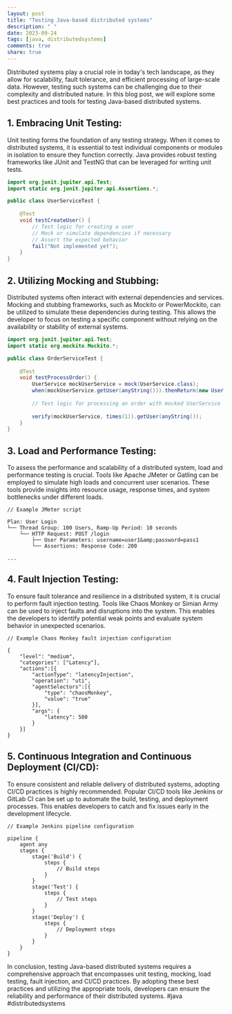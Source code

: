 ```yaml
---
layout: post
title: "Testing Java-based distributed systems"
description: " "
date: 2023-09-24
tags: [java, distributedsystems]
comments: true
share: true
---
```


Distributed systems play a crucial role in today's tech landscape, as they allow for scalability, fault tolerance, and efficient processing of large-scale data. However, testing such systems can be challenging due to their complexity and distributed nature. In this blog post, we will explore some best practices and tools for testing Java-based distributed systems.

## 1. Embracing Unit Testing:

Unit testing forms the foundation of any testing strategy. When it comes to distributed systems, it is essential to test individual components or modules in isolation to ensure they function correctly. Java provides robust testing frameworks like JUnit and TestNG that can be leveraged for writing unit tests.

```java
import org.junit.jupiter.api.Test;
import static org.junit.jupiter.api.Assertions.*;

public class UserServiceTest {
    
    @Test
    void testCreateUser() {
        // Test logic for creating a user
        // Mock or simulate dependencies if necessary
        // Assert the expected behavior
        fail("Not implemented yet");
    }
}
```

## 2. Utilizing Mocking and Stubbing:

Distributed systems often interact with external dependencies and services. Mocking and stubbing frameworks, such as Mockito or PowerMockito, can be utilized to simulate these dependencies during testing. This allows the developer to focus on testing a specific component without relying on the availability or stability of external systems.

```java
import org.junit.jupiter.api.Test;
import static org.mockito.Mockito.*;

public class OrderServiceTest {
    
    @Test
    void testProcessOrder() {
        UserService mockUserService = mock(UserService.class);
        when(mockUserService.getUser(anyString())).thenReturn(new User("John Doe"));
        
        // Test logic for processing an order with mocked UserService
        
        verify(mockUserService, times(1)).getUser(anyString());
    }
}
```

## 3. Load and Performance Testing:

To assess the performance and scalability of a distributed system, load and performance testing is crucial. Tools like Apache JMeter or Gatling can be employed to simulate high loads and concurrent user scenarios. These tools provide insights into resource usage, response times, and system bottlenecks under different loads.

```
// Example JMeter script

Plan: User Login
└── Thread Group: 100 Users, Ramp-Up Period: 10 seconds
    └── HTTP Request: POST /login
        ├── User Parameters: username=user1&amp;password=pass1
        └── Assertions: Response Code: 200

...

```

## 4. Fault Injection Testing:

To ensure fault tolerance and resilience in a distributed system, it is crucial to perform fault injection testing. Tools like Chaos Monkey or Simian Army can be used to inject faults and disruptions into the system. This enables the developers to identify potential weak points and evaluate system behavior in unexpected scenarios.

```
// Example Chaos Monkey fault injection configuration

{
    "level": "medium",
    "categories": ["Latency"],
    "actions":[{
        "actionType": "latencyInjection",
        "operation": "uti",
        "agentSelectors":[{
            "type": "chaosMonkey",
            "value": "true"
        }],
        "args": {
            "latency": 500
        }
    }]
}
```

## 5. Continuous Integration and Continuous Deployment (CI/CD):

To ensure consistent and reliable delivery of distributed systems, adopting CI/CD practices is highly recommended. Popular CI/CD tools like Jenkins or GitLab CI can be set up to automate the build, testing, and deployment processes. This enables developers to catch and fix issues early in the development lifecycle.

```
// Example Jenkins pipeline configuration

pipeline {
    agent any
    stages {
        stage('Build') {
            steps {
                // Build steps
            }
        }
        stage('Test') {
            steps {
                // Test steps
            }
        }
        stage('Deploy') {
            steps {
                // Deployment steps
            }
        }
    }
}
```

In conclusion, testing Java-based distributed systems requires a comprehensive approach that encompasses unit testing, mocking, load testing, fault injection, and CI/CD practices. By adopting these best practices and utilizing the appropriate tools, developers can ensure the reliability and performance of their distributed systems. #java #distributedsystems